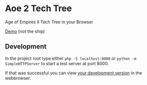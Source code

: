 # Aoe 2 Tech Tree
Age of Empires II Tech Tree in your Browser

[Demo](https://hszemi.github.io/aoe2techtree/) (not the ship)

## Development
In the project root type either `php -S localhost:8000` or
`python -m SimpleHTTPServer` to start a test server at port 8000.

If that was successful you can view [your development version](http://localhost:8000)
in the webbrowser.

